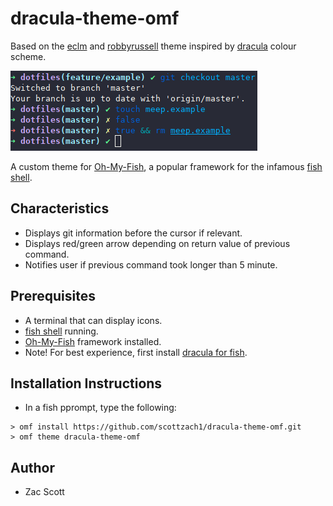 # dracula-theme-omf

Based on the [eclm](https://github.com/oh-my-fish/theme-eclm) and [robbyrussell](https://github.com/oh-my-fish/theme-robbyrussell) theme inspired by [dracula](https://draculatheme.com/) colour scheme.

![dracula theme](https://github.com/scottzach1/dracula-theme-omf/blob/master/screenshot.png)

A custom theme for [Oh-My-Fish](https://github.com/oh-my-fish/oh-my-fish), a popular framework for the infamous [fish shell](https://fishshell.com/).

## Characteristics

- Displays git information before the cursor if relevant.
- Displays red/green arrow depending on return value of previous command.
- Notifies user if previous command took longer than 5 minute.

## Prerequisites

- A terminal that can display icons.
- [fish shell](https://fishshell.com/) running.
- [Oh-My-Fish](https://github.com/oh-my-fish/oh-my-fish) framework installed.
- Note! For best experience, first install [dracula for fish](3~https://draculatheme.com/fish).

## Installation Instructions

- In a fish pprompt, type the following:

```
> omf install https://github.com/scottzach1/dracula-theme-omf.git
> omf theme dracula-theme-omf
```

## Author 

- Zac Scott
